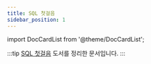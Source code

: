 ```yaml
---
title: SQL 첫걸음
sidebar_position: 1
---
```


import DocCardList from '@theme/DocCardList';

:::tip
[SQL 첫걸음](https://www.hanbit.co.kr/store/books/look.php?p_code=B1374950226) 도서를 정리한 문서입니다.
:::

<br/>

<DocCardList />
